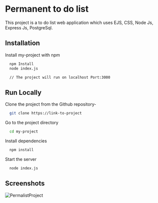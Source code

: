 # Permanent to do list

This project is a to do list web application which uses EJS, CSS, Node Js, Express Js, PostgreSql.



## Installation

Install my-project with npm

```bash
  npm Install
  node index.js

  // The project will run on localhost Port:3000
```



## Run Locally

Clone the project from the Github repository-
```bash
  git clone https://link-to-project
```

Go to the project directory

```bash
  cd my-project
```

Install dependencies

```bash
  npm install
```

Start the server

```bash
  node index.js
```


## Screenshots

![PermalistProject](https://github.com/GautamKumar74/Permalist-Project/assets/113929742/f110e9c8-2b5c-40d5-a801-0011fa2dbfd2)

